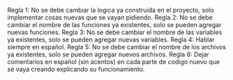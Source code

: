 Regla 1: No se debe cambiar la logica ya construida en el proyecto, solo implementar cosas nuevas que se vayan pidiendo.
Regla 2: No se debe cambiar el nombre de las funciones ya existentes, solo se pueden agregar nuevas funciones.
Regla 3: No se debe cambiar el nombre de las variables ya existentes, solo se pueden agregar nuevas variables.
Regla 4: Hablar siempre en español.
Regla 5: No se debe cambiar el nombre de los archivos ya existentes, solo se pueden agregar nuevos archivos.
Regla 6: Dejar comentarios en español (sin acentos) en cada parte de codigo nuevo que se vaya creando explicando su funcionamiento.
